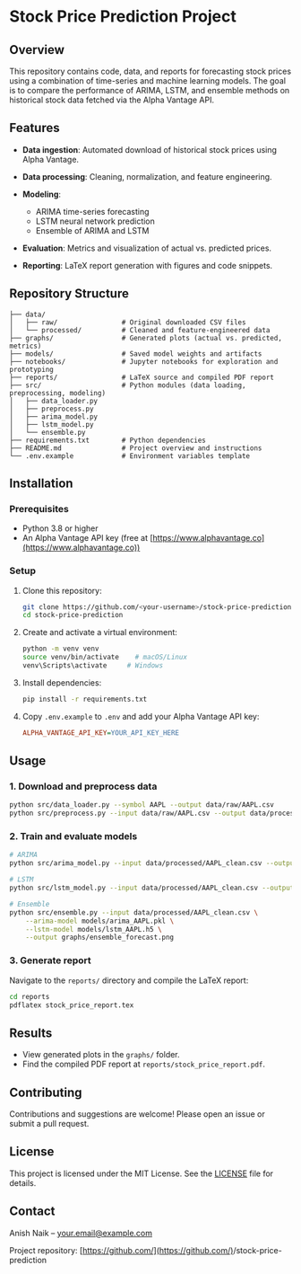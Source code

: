 # Stock Price Prediction Project

## Overview

This repository contains code, data, and reports for forecasting stock prices using a combination of time-series and machine learning models. The goal is to compare the performance of ARIMA, LSTM, and ensemble methods on historical stock data fetched via the Alpha Vantage API.

## Features

* **Data ingestion**: Automated download of historical stock prices using Alpha Vantage.
* **Data processing**: Cleaning, normalization, and feature engineering.
* **Modeling**:

  * ARIMA time-series forecasting
  * LSTM neural network prediction
  * Ensemble of ARIMA and LSTM
* **Evaluation**: Metrics and visualization of actual vs. predicted prices.
* **Reporting**: LaTeX report generation with figures and code snippets.

## Repository Structure

```
├── data/
│   ├── raw/                # Original downloaded CSV files
│   └── processed/          # Cleaned and feature-engineered data
├── graphs/                 # Generated plots (actual vs. predicted, metrics)
├── models/                 # Saved model weights and artifacts
├── notebooks/              # Jupyter notebooks for exploration and prototyping
├── reports/                # LaTeX source and compiled PDF report
├── src/                    # Python modules (data loading, preprocessing, modeling)
│   ├── data_loader.py
│   ├── preprocess.py
│   ├── arima_model.py
│   ├── lstm_model.py
│   └── ensemble.py
├── requirements.txt        # Python dependencies
├── README.md               # Project overview and instructions
└── .env.example            # Environment variables template
```

## Installation

### Prerequisites

* Python 3.8 or higher
* An Alpha Vantage API key (free at [https://www.alphavantage.co](https://www.alphavantage.co))

### Setup

1. Clone this repository:

   ```bash
   git clone https://github.com/<your-username>/stock-price-prediction.git
   cd stock-price-prediction
   ```
2. Create and activate a virtual environment:

   ```bash
   python -m venv venv
   source venv/bin/activate    # macOS/Linux
   venv\Scripts\activate     # Windows
   ```
3. Install dependencies:

   ```bash
   pip install -r requirements.txt
   ```
4. Copy `.env.example` to `.env` and add your Alpha Vantage API key:

   ```ini
   ALPHA_VANTAGE_API_KEY=YOUR_API_KEY_HERE
   ```

## Usage

### 1. Download and preprocess data

```bash
python src/data_loader.py --symbol AAPL --output data/raw/AAPL.csv
python src/preprocess.py --input data/raw/AAPL.csv --output data/processed/AAPL_clean.csv
```

### 2. Train and evaluate models

```bash
# ARIMA
python src/arima_model.py --input data/processed/AAPL_clean.csv --output graphs/arima_forecast.png

# LSTM
python src/lstm_model.py --input data/processed/AAPL_clean.csv --output graphs/lstm_forecast.png

# Ensemble
python src/ensemble.py --input data/processed/AAPL_clean.csv \
    --arima-model models/arima_AAPL.pkl \
    --lstm-model models/lstm_AAPL.h5 \
    --output graphs/ensemble_forecast.png
```

### 3. Generate report

Navigate to the `reports/` directory and compile the LaTeX report:

```bash
cd reports
pdflatex stock_price_report.tex
```

## Results

* View generated plots in the `graphs/` folder.
* Find the compiled PDF report at `reports/stock_price_report.pdf`.

## Contributing

Contributions and suggestions are welcome! Please open an issue or submit a pull request.

## License

This project is licensed under the MIT License. See the [LICENSE](LICENSE) file for details.

## Contact

Anish Naik – [your.email@example.com](mailto:your.email@example.com)

Project repository: [https://github.com/](https://github.com/)<your-username>/stock-price-prediction
